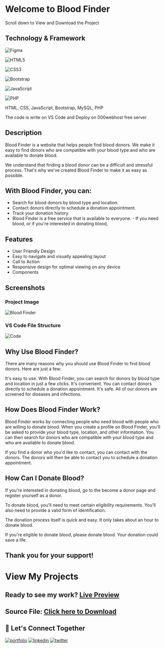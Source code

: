 
# Welcome to Blood Finder
Scroll down to View and Download the Project

## Technology & Framework 


![Figma](https://img.shields.io/badge/figma-%23F24E1E.svg?style=for-the-badge&logo=figma&logoColor=white)


![HTML5](https://img.shields.io/badge/html5-%23E34F26.svg?style=for-the-badge&logo=html5&logoColor=white)

![CSS3](https://img.shields.io/badge/css3-%231572B6.svg?style=for-the-badge&logo=css3&logoColor=white)

![Bootstrap](https://img.shields.io/badge/bootstrap-%238511FA.svg?style=for-the-badge&logo=bootstrap&logoColor=white)

![JavaScript](https://img.shields.io/badge/javascript-%23323330.svg?style=for-the-badge&logo=javascript&logoColor=%23F7DF1E)

![PHP](https://img.shields.io/badge/php-%23777BB4.svg?style=for-the-badge&logo=php&logoColor=white)


HTML, CSS, JavaScript, Bootstrap, MySQL, PHP

The code is write on VS Code and Deploy on 000webhost free server 

## Description

Blood Finder is a website that helps people find blood donors. We make it easy to find donors who are compatible with your blood type and who are available to donate blood.

We understand that finding a blood donor can be a difficult and stressful process. That's why we've created Blood Finder to make it as easy as possible.

## With Blood Finder, you can:

- Search for blood donors by blood type and location.
- Contact donors directly to schedule a donation appointment.
- Track your donation history.
- Blood Finder is a free service that is available to everyone. - If you need blood, or if you're interested in donating blood, 

## Features

- User Friendly Design
- Easy to navigate and visually appealing layout 
- Call to Action
- Responsive design for optimal viewing on any device
-  Components 

## Screenshots

### Project Image

![Blood Finder](https://github.com/anupr0y/Blood_Finder/assets/114636305/34e1c977-a1b8-4de5-8451-7fb0f0602472)

### VS Code File Structure
![Code ](https://github.com/anupr0y/Blood_Finder/assets/114636305/779b7ea7-f64f-45b0-8df3-d7eae0ec9568)

## Why Use Blood Finder?

There are many reasons why you should use Blood Finder to find blood donors. Here are just a few:

It's easy to use. With Blood Finder, you can search for donors by blood type and location in just a few clicks.
It's convenient. You can contact donors directly to schedule a donation appointment.
It's safe. All of our donors are screened for diseases and infections.

## How Does Blood Finder Work?

Blood Finder works by connecting people who need blood with people who are willing to donate blood. When you create a profile on Blood Finder, you'll be asked to provide your blood type, location, and other information. You can then search for donors who are compatible with your blood type and who are available to donate blood.

If you find a donor who you'd like to contact, you can contact with the donors. The donors will then be able to contact you to schedule a donation appointment.

## How Can I Donate Blood?

If you're interested in donating blood, go to the become a donor page and register yourself as a donor.

To donate blood, you'll need to meet certain eligibility requirements. You'll also need to provide a valid form of identification.

The donation process itself is quick and easy. It only takes about an hour to donate blood.



 If you're eligible to donate blood, please donate blood. Your donation could save a life.

## Thank you for your support!


# View My Projects


## Ready to see my work?  [Live Preview](https://bloodfinder23.000webhostapp.com/page.php?type=aboutus) 

## Source File: [Click here to Download](https://github.com/anupr0y/Blood_Finder/files/12685286/bloodfinder.zip)

## 🔗 Let's Connect Together 
[![portfolio](https://img.shields.io/badge/my_portfolio-000?style=for-the-badge&logo=ko-fi&logoColor=white)](https://github.com/anupr0y)
[![linkedin](https://img.shields.io/badge/linkedin-0A66C2?style=for-the-badge&logo=linkedin&logoColor=white)](https://www.linkedin.com/in/anupr0y/)
[![twitter](https://img.shields.io/badge/twitter-1DA1F2?style=for-the-badge&logo=twitter&logoColor=white)](https://twitter.com/anupr0y)

